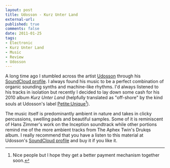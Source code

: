 ```yaml
---
layout: post
title: Udosson - Kurz Unter Land
external-url: 
published: true
comments: false
date: 2011-01-25
tags:
- Electronic
- Kurz Unter Land
- Music
- Review
- Udosson
---
```


A long time ago I stumbled across the artist [Udosson][] through his [SoundCloud profile][]. I always found his music to be a perfect combination of organic sounding synths and machine-like rhythms. I'd always listened to his tracks in isolation but recently I decided to lay down some cash for his 2010 album *Kurz Unter Land* (helpfully translated as "off-shore" by the kind souls at Udosson's label [Petite:Unique][][^1]).

The music itself is predominantly ambient in nature and takes in clicky percussions, swelling pads and beautiful samples. Some of it is reminiscent of Hans Zimmer's work on the Inception soundtrack while other portions remind me of the more ambient tracks from The Aphex Twin's Drukqs album. I really recommend that you have a listen to this material at Udosson's [SoundCloud profile][] and buy it if you like it.


[^1]: Nice people but I hope they get a better payment mechanism together soon.

[Petite:Unique]: http://petite-unique.de/
[SoundCloud profile]: http://soundcloud.com/udosson
[Udosson]: http://udosson.com/

